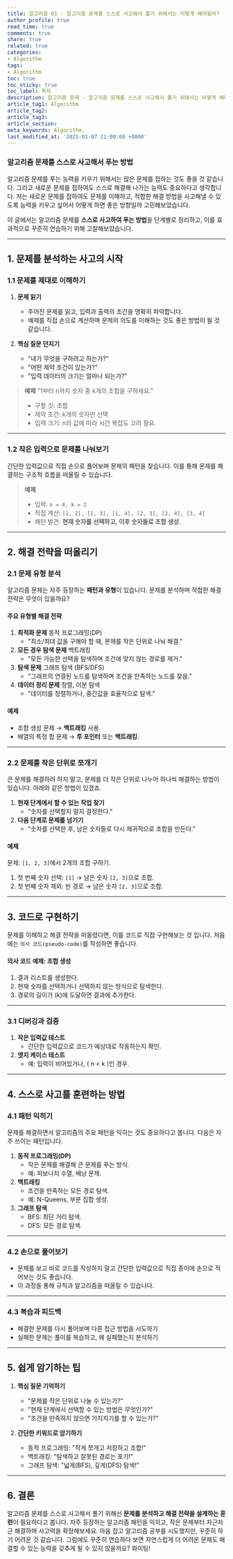 ```yaml
---
title: 알고리즘 01 - 알고리즘 문제를 스스로 사고해서 풀기 위해서는 어떻게 해야될까?
author_profile: true
read_time: true
comments: true
share: true
related: true
categories:
- Algorithm
tags:
- Algorithm
toc: true
toc_sticky: true
toc_label: 목차
description: 알고리즘 문제 - 알고리즘 문제를 스스로 사고해서 풀기 위해서는 어떻게 해야될까?
article_tag1: Algorithm
article_tag2: 
article_tag3: 
article_section: 
meta_keywords: Algorithm, 
last_modified_at: '2025-01-07 21:00:00 +0800'
---
```



### **알고리즘 문제를 스스로 사고해서 푸는 방법**

알고리즘 문제를 푸는 능력을 키우기 위해서는 많은 문제를 접하는 것도 좋을 것 같습니다.
그리고 새로운 문제를 접하여도 스스로 해결해 나가는 능력도 중요하다고 생각합니다.
저는 새로운 문제를 접하여도 문제를 이해하고, 적합한 해결 방법을 사고해낼 수 있도록 능력을 키우고 싶어서 어떻게 하면 좋은 방향일까 고민해보았습니다.

이 글에서는 알고리즘 문제를 **스스로 사고하여 푸는 방법**을 단계별로 정리하고, 이를 효과적으로 꾸준히 연습하기 위해 고찰해보았습니다.

---

## **1. 문제를 분석하는 사고의 시작**

### **1.1 문제를 제대로 이해하기**

1. **문제 읽기**
   - 주어진 문제를 읽고, 입력과 출력의 조건을 명확히 파악합니다.
   - 예제를 직접 손으로 계산하며 문제의 의도를 이해하는 것도 좋은 방법이 될 것 같습니다.

2. **핵심 질문 던지기**
   - "내가 무엇을 구하려고 하는가?"
   - "어떤 제약 조건이 있는가?"
   - "입력 데이터의 크기는 얼마나 되는가?"

> **예제** "1부터 n까지 숫자 중 k개의 조합을 구하세요."  
> - 구할 것: 조합
> - 제약 조건: k개의 숫자만 선택
> - 입력 크기: n의 값에 따라 시간 복잡도 고려 필요.

---

### **1.2 작은 입력으로 문제를 나눠보기**

간단한 입력값으로 직접 손으로 풀어보며 문제의 패턴을 찾습니다. 이를 통해 문제를 해결하는 구조적 흐름을 떠올릴 수 있습니다.

> **예제**  
> - 입력: `n = 4, k = 2`  
> - 직접 계산: `[1, 2], [1, 3], [1, 4], [2, 3], [2, 4], [3, 4]`  
> - 패턴 발견: **현재 숫자를 선택하고, 이후 숫자들로 조합 생성.**

---


## **2. 해결 전략을 떠올리기**

### **2.1 문제 유형 분석**

알고리즘 문제는 자주 등장하는 **패턴과 유형**이 있습니다. 문제를 분석하며 적합한 해결 전략은 무엇이 있을까요?

#### **주요 유형별 해결 전략**
1. **최적화 문제** 동적 프로그래밍(DP)
   - "최소/최대 값을 구해야 할 때, 문제를 작은 단위로 나눠 해결."
2. **모든 경우 탐색 문제** 백트래킹
   - "모든 가능한 선택을 탐색하며 조건에 맞지 않는 경로를 제거."
3. **탐색 문제** 그래프 탐색 (BFS/DFS)
   - "그래프의 연결된 노드를 탐색하며 조건을 만족하는 노드를 찾음."
4. **데이터 정리 문제** 정렬, 이분 탐색
   - "데이터를 정렬하거나, 중간값을 효율적으로 탐색."

#### **예제**
- 조합 생성 문제 → **백트래킹** 사용.
- 배열의 특정 합 문제 → **투 포인터** 또는 **백트래킹**.

---

### **2.2 문제를 작은 단위로 쪼개기**

큰 문제를 해결하려 하지 말고, 문제를 더 작은 단위로 나누어 하나씩 해결하는 방법이 있습니다.
아래와 같은 방법이 있겠죠.

1. **현재 단계에서 할 수 있는 작업 찾기**
   - "숫자를 선택할지 말지 결정한다."
2. **다음 단계로 문제를 넘기기**
   - "숫자를 선택한 후, 남은 숫자들로 다시 재귀적으로 조합을 만든다."

#### **예제**
문제: `[1, 2, 3]`에서 2개의 조합 구하기.
1. 첫 번째 숫자 선택: `[1]` → 남은 숫자 `[2, 3]`으로 조합.
2. 첫 번째 숫자 제외: 빈 경로 → 남은 숫자 `[2, 3]`으로 조합.

---

## **3. 코드로 구현하기**

문제를 이해하고 해결 전략을 떠올렸다면, 이를 코드로 직접 구현해보는 것 입니다.
처음에는 `의사 코드(pseudo-code)`를 작성하면 좋습니다.

#### **의사 코드 예제: 조합 생성**
1. 결과 리스트를 생성한다.
2. 현재 숫자를 선택하거나 선택하지 않는 방식으로 탐색한다.
3. 경로의 길이가 \(k\)에 도달하면 결과에 추가한다.

---

### **3.1 디버깅과 검증**
1. **작은 입력값 테스트**
   - 간단한 입력값으로 코드가 예상대로 작동하는지 확인.
2. **엣지 케이스 테스트**
   - 예: 입력이 비어있거나, \( n < k \)인 경우.

---

## **4. 스스로 사고를 훈련하는 방법**

### **4.1 패턴 익히기**
문제를 해결하면서 알고리즘의 주요 패턴을 익히는 것도 중요하다고 봅니다. 다음은 자주 쓰이는 패턴입니다.

1. **동적 프로그래밍(DP)**
   - 작은 문제를 해결해 큰 문제를 푸는 방식.
   - 예: 피보나치 수열, 배낭 문제.
2. **백트래킹**
   - 조건을 만족하는 모든 경로 탐색.
   - 예: N-Queens, 부분 집합 생성.
3. **그래프 탐색**
   - BFS: 최단 거리 탐색.
   - DFS: 모든 경로 탐색.

---

### **4.2 손으로 풀어보기**
- 문제를 보고 바로 코드를 작성하지 말고 간단한 입력값으로 직접 종이에 손으로 적어보는 것도 좋습니다.
- 이 과정을 통해 규칙과 알고리즘을 떠올릴 수 있습니다.

---

### **4.3 복습과 피드백**
- 해결한 문제를 다시 풀어보며 다른 접근 방법을 시도하기
- 실패한 문제는 풀이를 복습하고, 왜 실패했는지 분석하기

---

## **5. 쉽게 암기하는 팁**

1. **핵심 질문 기억하기**
   - "문제를 작은 단위로 나눌 수 있는가?"
   - "현재 단계에서 선택할 수 있는 방법은 무엇인가?"
   - "조건을 만족하지 않으면 가지치기를 할 수 있는가?"

2. **간단한 키워드로 암기하기**
   - 동적 프로그래밍: "작게 쪼개고 저장하고 조합!"
   - 백트래킹: "탐색하고 잘못된 경로는 포기!"
   - 그래프 탐색: "넓게(BFS), 깊게(DFS) 탐색!"

---

## **6. 결론**

알고리즘 문제를 스스로 사고해서 풀기 위해선 **문제를 분석하고 해결 전략을 설계하는 훈련**이 필요하다고 봅니다. 자주 등장하는 알고리즘 패턴을 익히고, 작은 문제부터 차근차근 해결하며 사고력을 확장해보세요. 마음 잡고 알고리즘 공부를 시도했지만, 꾸준히 하기 어려운 것 같습니다.
그럼에도 꾸준히 연습하다 보면 자연스럽게 더 어려운 문제도 해결할 수 있는 능력을 갖추게 될 수 있지 않을까요? 화이팅!
